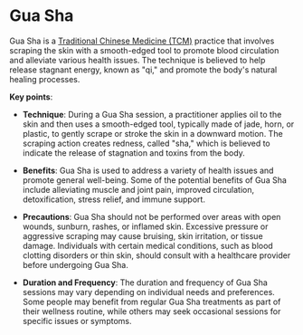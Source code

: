[//]: # (
source: gpt-3 + jph editing
tags: traditional-chinese-medicine
)

# Gua Sha

Gua Sha is a [Traditional Chinese Medicine (TCM)](../traditional-chinese-medicine/) practice that involves scraping the skin with a smooth-edged tool to promote blood circulation and alleviate various health issues. The technique is believed to help release stagnant energy, known as "qi," and promote the body's natural healing processes.

**Key points**:

* **Technique**: During a Gua Sha session, a practitioner applies oil to the skin and then uses a smooth-edged tool, typically made of jade, horn, or plastic, to gently scrape or stroke the skin in a downward motion. The scraping action creates redness, called "sha," which is believed to indicate the release of stagnation and toxins from the body.

* **Benefits**: Gua Sha is used to address a variety of health issues and promote general well-being. Some of the potential benefits of Gua Sha include alleviating muscle and joint pain, improved circulation, detoxification, stress relief, and immune support.

* **Precautions**: Gua Sha should not be performed over areas with open wounds, sunburn, rashes, or inflamed skin. Excessive pressure or aggressive scraping may cause bruising, skin irritation, or tissue damage. Individuals with certain medical conditions, such as blood clotting disorders or thin skin, should consult with a healthcare provider before undergoing Gua Sha.

* **Duration and Frequency**: The duration and frequency of Gua Sha sessions may vary depending on individual needs and preferences. Some people may benefit from regular Gua Sha treatments as part of their wellness routine, while others may seek occasional sessions for specific issues or symptoms.
